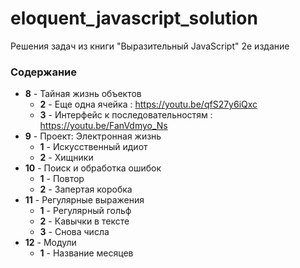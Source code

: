 # eloquent_javascript_solution

Решения задач из книги "Выразительный JavaScript" 2е издание

### Содержание

- **8** - Тайная жизнь объектов
  - **2** - Еще одна ячейка : https://youtu.be/qfS27y6iQxc
  - **3** - Интерфейс к последовательностям : https://youtu.be/FanVdmyo_Ns
- **9** - Проект: Электронная жизнь
  - **1** - Искусственный идиот
  - **2** - Хищники
- **10** - Поиск и обработка ошибок
  - **1** - Повтор
  - **2** - Запертая коробка
- **11** - Регулярные выражения
  - **1** - Регулярный гольф
  - **2** - Кавычки в тексте
  - **3** - Снова числа
- **12** - Модули
  - **1** - Название месяцев
